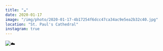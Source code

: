 ```yaml
---
title: "☁️"
date: 2020-01-17
image: "/img/photo/2020-01-17-4b17254f6dcc47ca34ac9e5ea2b32c40.jpg"
location: "St. Paul's Cathedral"
instagram: true
---
```


![☁️](/img/photo/2020-01-17-4b17254f6dcc47ca34ac9e5ea2b32c40.jpg)
